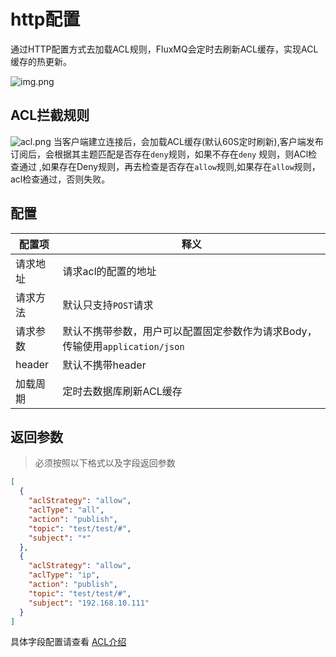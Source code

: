 # http配置

通过HTTP配置方式去加载ACL规则，FluxMQ会定时去刷新ACL缓存，实现ACL缓存的热更新。

![img.png](@site/static/images/acl/http.png)

## ACL拦截规则

![acl.png](@site/static/images/acl/acl.png)
当客户端建立连接后，会加载ACL缓存(默认60S定时刷新),客户端发布订阅后，会根据其主题匹配是否存在`deny`规则，如果不存在`deny`
规则，则ACl检查通过
,如果存在Deny规则，再去检查是否存在`allow`规则,如果存在`allow`规则，acl检查通过，否则失败。

## 配置

| **配置项** | **释义**                                            |
|---------|---------------------------------------------------|
| 请求地址    | 请求acl的配置的地址                                       |
| 请求方法    | 默认只支持`POST`请求                                     |
| 请求参数    | 默认不携带参数，用户可以配置固定参数作为请求Body，传输使用`application/json` |
| header  | 默认不携带header                                       |
| 加载周期    | 定时去数据库刷新ACL缓存                                     |

## 返回参数

> 必须按照以下格式以及字段返回参数

```JSON
[
  {
    "aclStrategy": "allow",
    "aclType": "all",
    "action": "publish",
    "topic": "test/test/#",
    "subject": "*"
  },
  {
    "aclStrategy": "allow",
    "aclType": "ip",
    "action": "publish",
    "topic": "test/test/#",
    "subject": "192.168.10.111"
  }
]
```

具体字段配置请查看 [ACL介绍](before)
